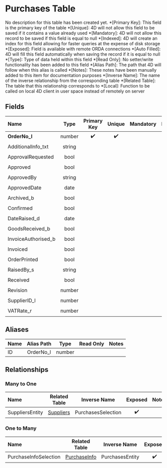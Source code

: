 ﻿# Purchases Table
No description for this table has been created yet.
*[Primary Key]: This field is the primary key of the table
*[Unique]: 4D will not allow this field to be saved if it contains a value already used
*[Mandatory]: 4D will not allow this record to be saved if this field is equal to null
*[Indexed]: 4D will create an index for this field allowing for faster queries at the expense of disk storage
*[Exposed]: Field is available with remote ORDA connections
*[Auto Filled]: 4D will fill this field automatically when saving the record if it is equal to null
*[Type]: Type of data held within this field
*[Read Only]: No setter/write functionality has been added to this field
*[Alias Path]: The path that 4D will follow when this alias is called
*[Notes]: These notes have been manually added to this item for documentation purposes
*[Inverse Name]: The name of the inverse relationship from the corresponding table
*[Related Table]: The table that this relationship corresponds to
*[Local]: Function to be called on local 4D client in user space instead of remotely on server
## Fields

|Name|Type|Primary Key|Unique|Mandatory|Indexed|Exposed|Auto Filled|Notes|
|:---|:---:|:---:|:---:|:---:|:---:|:---:|:---:|:---:|
|**OrderNo_l**|number|✔️|✔️||✔️|✔️|✔️||
|AdditionalInfo_txt|string|||||✔️|||
|ApprovalRequested|bool|||||✔️|||
|Approved|bool|||||✔️|||
|ApprovedBy|string|||||✔️|||
|ApprovedDate|date|||||✔️|||
|Archived_b|bool||||✔️|✔️|||
|Confirmed|bool|||||✔️|||
|DateRaised_d|date|||||✔️|||
|GoodsReceived_b|bool|||||✔️|||
|InvoiceAuthorised_b|bool|||||✔️|||
|Invoiced|bool|||||✔️|||
|OrderPrinted|bool|||||✔️|||
|RaisedBy_s|string|||||✔️|||
|Received|bool|||||✔️|||
|Revision|number|||||✔️|||
|SupplierID_l|number||||✔️|✔️|||
|VATRate_r|number|||||✔️|||
## Aliases

|Name|Alias Path|Type|Read Only|Notes|
|:---|:---:|:---:|:---:|:---:|
|ID|OrderNo_l|number|||
## Relationships
### Many to One

|Name|Related Table|Inverse Name|Exposed|Notes|
|:---|:---:|:---:|:---:|:---:|
|SuppliersEntity|[Suppliers](Suppliers.md)|PurchasesSelection|✔️||
### One to Many

|Name|Related Table|Inverse Name|Exposed|Notes|
|:---|:---:|:---:|:---:|:---:|
|PurchaseInfoSelection|[PurchaseInfo](PurchaseInfo.md)|PurchasesEntity|✔️||